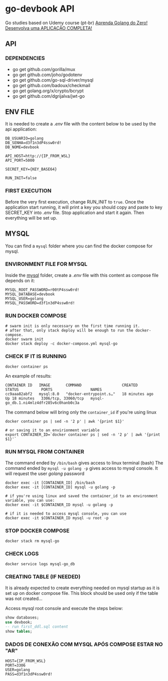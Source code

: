 # go-devbook API

Go studies based on Udemy course (pt-br) [Aprenda Golang do Zero! Desenvolva uma APLICAÇÃO COMPLETA!](https://www.udemy.com/course/aprenda-golang-do-zero-desenvolva-uma-aplicacao-completa/)

## API

### DEPENDENCIES
- go get github.com/gorilla/mux
- go get github.com/joho/godotenv
- go get github.com/go-sql-driver/mysql
- go get github.com/badoux/checkmail
- go get golang.org/x/crypto/bcrypt
- go get github.com/dgrijalva/jwt-go

## ENV FILE
It is needed to create a _.env_ file with the content below to be used by the api application:
```properties
DB_USUARIO=golang
DB_SENHA=d3f1n3dP4ssw0rd!
DB_NOME=devbook

API_HOST=http://{IP_FROM_WSL}
API_PORT=5000

SECRET_KEY={KEY_BASE64}

RUN_INIT=false
```

### FIRST EXECUTION
Before the very first execution, change RUN_INIT to `true`. Once the application start running, it will print a key you should copy and paste to key SECRET_KEY into _.env_ file.
Stop application and start it again. Then everything will be set up.

## MYSQL
You can find a `mysql` folder where you can find the docker compose for mysql.

### ENVIRONMENT FILE FOR MYSQL
Inside the [mysql](/mysql/) folder, create a _.env_ file with this content as compose file depends on it:
```
MYSQL_ROOT_PASSWORD=r00tP4ssw0rd!
MYSQL_DATABASE=devbook
MYSQL_USER=golang
MYSQL_PASSWORD=d3f1n3dP4ssw0rd!
```

### RUN DOCKER COMPOSE
```shell
# swarm init is only necessary on the first time running it.
# after that, only stack deploy will be enough to run the docker-compose.
docker swarm init
docker stack deploy -c docker-compose.yml mysql-go
```

### CHECK IF IT IS RUNNING
```shell
docker container ps
```

An example of results:
```shell
CONTAINER ID   IMAGE       COMMAND                  CREATED          STATUS          PORTS                 NAMES
cc9aaa82abf2   mysql:8.0   "docker-entrypoint.s…"   18 minutes ago   Up 18 minutes   3306/tcp, 33060/tcp   mysql-go_db.1.ni4mlz4dfr285v6c0hanb0c3a
```

The command below will bring only the `container_id` if you're using linux
```shell
docker container ps | sed -n '2 p' | awk '{print $1}'

# or saving it to an envirionment variable
export CONTAINER_ID=`docker container ps | sed -n '2 p' | awk '{print $1}'`
```

### RUN MYSQL FROM CONTAINER

The command ended by `/bin/bash` gives access to linux terminal (bash)
The command ended by `mysql -u golang -p` gives access to mysql console. It will request the user _golang_ password


```shell
docker exec -it [CONTAINER_ID] /bin/bash
docker exec -it [CONTAINER_ID] mysql -u golang -p

# if you're using linux and saved the container_id to an environment variable, you can use:
docker exec -it $CONTAINER_ID mysql -u golang -p

# if it is needed to access mysql console, you can use
docker exec -it $CONTAINER_ID mysql -u root -p
```

### STOP DOCKER COMPOSE
```shell
docker stack rm mysql-go
```

### CHECK LOGS
```shell
docker service logs mysql-go_db
```

### CREATING TABLE (IF NEEDED)
It is already expected to create everything needed on mysql startup as it is set up on docker compose file.
This block should be used only if the table was not created...

Access mysql root console and execute the steps below:
```sql
show databases;
use devbook;
-- run first_ddl.sql content
show tables;
```

### DADOS DE CONEXÃO COM MYSQL APÓS COMPOSE ESTAR NO "AR"
```properties
HOST={IP_FROM_WSL}
PORT=3306
USER=golang
PASS=d3f1n3dP4ssw0rd!
```
